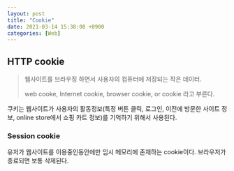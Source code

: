 ```yaml
---
layout: post
title: "Cookie"
date: 2021-03-14 15:38:00 +0900
categories: [Web]
---
```


## HTTP cookie

> 웹사이트를 브라우징 하면서 사용자의 컴퓨터에 저장되는 작은 데이터. 
>
> web cooke, Internet cookie, browser cookie, or cookie 라고 부른다. 

쿠키는 웹사이트가 사용자의 활동정보(특정 버튼 클릭, 로그인, 이전에 방문한 사이트 정보, online store에서 쇼핑 카트 정보)를 기억하기 위해서 사용된다.

### Session cookie

유저가 웹사이트를 이용중인동안에만 임시 메모리에 존재하는 cookie이다. 브라우저가 종료되면 보통 삭제된다. 